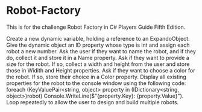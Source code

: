 # Robot-Factory
This is for the challenge Robot Factory in C# Players Guide Fifth Edition.

Create a new dynamic variable, holding a reference to an ExpandoObject.
Give the dynamic object an ID property whose type is int and assign each robot a new number.
Ask the user if they want to name the robot, and if they do, collect it and store it in a Name property.
Ask if they want to provide a size for the robot. If so, collect a width and height from the user and store those in Widith and Height properties.
Ask if they want to choose a color for the robot. If so, store their choice in a Color property.
Display all existing properties for the robot to the console window using the following code:
foreach (KeyValuePair<string, object> property in (IDictionary<string, object>)robot)
Console.WriteLine($"{property.Key}: {property.Value}").
Loop repeatedly to allow the user to design and build multiple robots.
